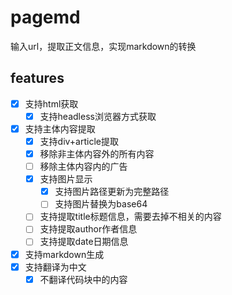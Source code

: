 # pagemd
输入url，提取正文信息，实现markdown的转换

## features
- [x] 支持html获取
  - [x] 支持headless浏览器方式获取
- [x] 支持主体内容提取
  - [x] 支持div+article提取 
  - [x] 移除非主体内容外的所有内容
  - [ ] 移除主体内容内的广告
  - [x] 支持图片显示
    - [x] 支持图片路径更新为完整路径
    - [ ] 支持图片替换为base64
  - [ ] 支持提取title标题信息，需要去掉不相关的内容
  - [ ] 支持提取author作者信息
  - [ ] 支持提取date日期信息
- [x] 支持markdown生成
- [x] 支持翻译为中文
  - [x] 不翻译代码块中的内容